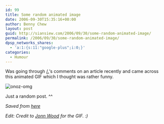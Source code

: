 ```yaml
---
id: 99
title: Some random animated image
date: 2006-09-30T15:35:16+00:00
author: Benny Chew
layout: post
guid: http://siansiew.com/2006/09/30/some-random-animated-image/
permalink: /2006/09/30/some-random-animated-image/
dpsp_networks_shares:
  - 'a:1:{s:11:"google-plus";i:0;}'
categories:
  - Humour
---
```

Was going through <a target="_blank" href="http://slashdot.org/">/.</a>&#8216;s comments on an article recently and came across this animated GIF which I thought was rather funny.

<img alt="onoz-omg" id="image98" src="https://bennychew.com/blog/wp-content/uploads/2006/09/onoz.gif" />

Just a random post. ^^

_Saved from <a target="_blank" href="http://nerdflood.googlepages.com/onoz.gif">here</a>_

_Edit: Credit to <a target="_blank" href="http://mcity.livejournal.com/profile">Jonn Wood</a> for the GIF. :)_